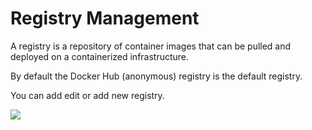 # Registry Management

A registry is a repository of container images that can be pulled and deployed on a containerized infrastructure. 

By default the Docker Hub (anonymous) registry is the default registry.

You can add edit or add new registry.

![](/_media/manage-registry.png)